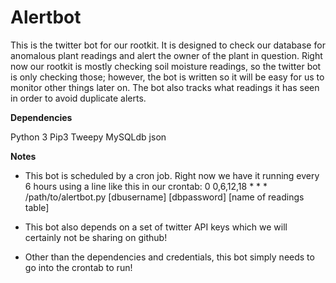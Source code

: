 # Alertbot

This is the twitter bot for our rootkit. It is designed to check our database for
anomalous plant readings and alert the owner of the plant in question. Right now
our rootkit is mostly checking soil moisture readings, so the twitter bot is only
checking those; however, the bot is written so it will be easy for us to monitor
other things later on. The bot also tracks what readings it has seen in order to avoid
duplicate alerts.

**Dependencies**

Python 3
Pip3
Tweepy
MySQLdb
json

**Notes**

- This bot is scheduled by a cron job. Right now we have it running every 6 hours
using a line like this in our crontab:
0 0,6,12,18 * * * /path/to/alertbot.py [dbusername] [dbpassword] [name of readings table]

- This bot also depends on a set of twitter API keys which we will certainly not be sharing on github!

- Other than the dependencies and credentials, this bot simply needs to go into the crontab to run!